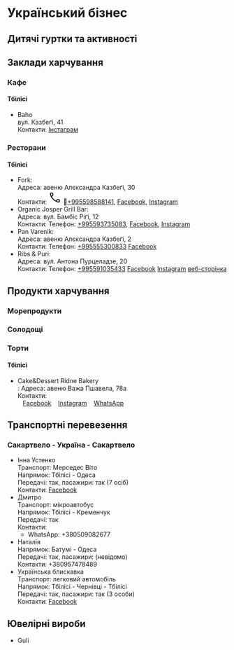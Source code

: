 # Український бізнес

## Дитячі гуртки та активності


## Заклади харчування

### Кафе
#### Тбілісі
- Baho<br>
  вул. Казбеґі, 41<br>
  Контакти:
  [Інстаграм](https://www.instagram.com/baho_tbilisi/)

### Ресторани
#### Тбілісі
- Fork:<br>
  Адреса: авеню Алєксандра Казбеґі, 30<br>
  Контакти:
  <img src="/assets/img/phone.svg" style="width:30px"/> &#xF4E7;[+995598588141](callto:+995598588141),
  [Facebook](https://www.facebook.com/forkrest1),
  [Instagram](https://www.instagram.com/forkrest/)
- Organic Josper Grill Bar:<br>
  Адреса: вул. Бамбіс Ріґі, 12<br>
  Контакти:
  Телефон: [+995593735083](tel:+995593735083),
  [Facebook](https://www.facebook.com/organiquejosperbar),
  [Instagram](https://www.instagram.com/organique.josper.bar/)
- Pan Varenik:<br>
  Адреса: авеню Алєксандра Казбеґі, 2<br>
  Контакти:
  Телефон: [+995555300833](tel:+995555300833)
  [Facebook](https://www.facebook.com/profile.php?id=100083560839130)
- Ribs & Puri:<br>
  Адреса: вул. Антона Пурцеладзе, 20<br>
  Контакти:
  Телефон: [+995591035433](+tel:+995591035433)
  [Facebook](https://www.facebook.com/ribs.and.puri)
  [Instagram](https://www.instagram.com/ribs.and.puri/)
  [веб-сторінка](https://ribsandpuri.business.site/)


## Продукти харчування

### Морепродукти

### Солодощі

### Торти
#### Тбілісі

- Cake&Dessert Ridne Bakery<br>:
  Адреса: авеню Важа Пшавела, 78а<br>
  Контакти:<br>
  &nbsp;&nbsp;&nbsp;[Facebook](https://www.facebook.com/ridnebakery/)
  &nbsp;&nbsp;&nbsp;[Instagram](https://www.instagram.com/ridne.bakery)
  &nbsp;&nbsp;&nbsp;[WhatsApp](https://wa.me/+995591950046)

## Транспортні перевезення
### Сакартвело - Україна - Сакартвело
- Інна Устенко<br>
  Транспорт: Мерседес Віто<br>
  Напрямок: Тбілісі - Одеса<br>
  Передачі: так, пасажири: так (7 осіб)<br>
  Контакти: [Facebook](https://www.facebook.com/profile.php?id=100021800222428)
- Дмитро<br>
  Транспорт: мікроавтобус<br>
  Напрямок: Тбілісі - Кременчук<br>
  Передачі: так<br>
  Контакти: <br>
  - WhatsApp: +380509082677<br>
- Наталія<br>
  Напрямок: Батумі - Одеса<br>
  Передачі: так, пасажири: (невідомо)<br>
  Контакти: +380957478489<br>
- Українська блискавка<br>
  Транспорт: легковий автомобіль<br>
  Напрямок: Тбілісі - Чернівці - Тбілісі<br>
  Передачі: так, пасажири: так (3 особи)<br>
  Контакти: [Facebook](https://www.facebook.com/profile.php?id=100073395816834)

## Ювелірні вироби
- Guli